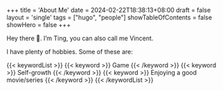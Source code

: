 +++
title = 'About Me'
date = 2024-02-22T18:38:13+08:00
draft = false
layout = 'single'
tags = ["hugo", "people"]
showTableOfContents = false
showHero = false
+++


Hey there 👋. I’m Ting, you can also call me Vincent. 

I have plenty of hobbies. Some of these are:

{{< keywordList >}}
{{< keyword >}} Game {{< /keyword >}}
{{< keyword >}} Self-growth {{< /keyword >}}
{{< keyword >}} Enjoying a good movie/series {{< /keyword >}}
{{< /keywordList >}}

